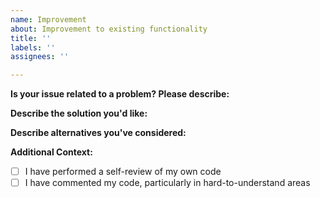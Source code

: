 ```yaml
---
name: Improvement
about: Improvement to existing functionality
title: ''
labels: ''
assignees: ''

---
```


**Is your issue related to a problem? Please describe:**
<!--- Describe the problem. -->

**Describe the solution you'd like:**
<!--- Describe what you want to happen. -->

**Describe alternatives you've considered:**
<!--- Describe any alternative solutions or functionality you've considered. -->

**Additional Context:**
<!--- Add any other context. -->

- [ ] I have performed a self-review of my own code
- [ ] I have commented my code, particularly in hard-to-understand areas
